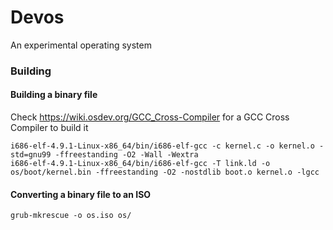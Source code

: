 # Devos
An experimental operating system


### Building

#### Building a binary file
Check https://wiki.osdev.org/GCC_Cross-Compiler for a GCC Cross Compiler to build it

```i686-elf-4.9.1-Linux-x86_64/bin/i686-elf-as boot.asm -o boot.o
i686-elf-4.9.1-Linux-x86_64/bin/i686-elf-gcc -c kernel.c -o kernel.o -std=gnu99 -ffreestanding -O2 -Wall -Wextra
i686-elf-4.9.1-Linux-x86_64/bin/i686-elf-gcc -T link.ld -o os/boot/kernel.bin -ffreestanding -O2 -nostdlib boot.o kernel.o -lgcc
```

#### Converting a binary file to an ISO
```grub-mkrescue -o os.iso os/```
